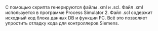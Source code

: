 С помощью скрипта генерируются файлы .xml и .scl. Файл .xml используется в программе Process Simulator 2. Файл .scl содержит исходный код блока данных DB и функции FC. Всё это позволяет упростить отладку кода для контроллеров Siemens.